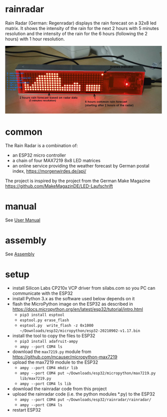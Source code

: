 # rainradar

Rain Radar (German: Regenradar)  displays the rain forecast on a 32x8 led matrix.
It shows the intensity of the rain for the next 2 hours with 5 minutes resolution 
and the intensity of the rain for the 6 hours (following the 2 hours) with 1 hour resolution.

![picture](doc/rainradar.jpg)

# common
The Rain Radar is a combination of:
- an ESP32 micro controller
- a chain of four MAX7219 8x8 LED matrices
- an online service providing the weather forecast by German postal index, https://morgenwirdes.de/api/

The project is inspired by the project from the German Make Magazine https://github.com/MakeMagazinDE/LED-Laufschrift

# manual

See [User Manual](doc/manual/MANUAL.md)

# assembly

See [Assembly](doc/assembly/ASSEMBLY.md)
# setup

- install Silicon Labs CP210x VCP driver from silabs.com so you PC can communicate with the ESP32 
- install Python 3.x as the software used below depends on it
- flash the MicroPython image on the ESP32 as described in https://docs.micropython.org/en/latest/esp32/tutorial/intro.html
  - `pip3 install esptool`
  - `esptool.py erase_flash`
  - `esptool.py  write_flash -z 0x1000  ~/Downloads/esp32/micropython/esp32-20210902-v1.17.bin`
- install the tool to copy the files to ESP32
  - `pip3 install adafruit-ampy`
  - `ampy --port COM4 ls`
- download the `max7219.py` module from  https://github.com/mcauser/micropython-max7219
- upload the max7219 module to the ESP32
  - `ampy --port COM4 mkdir lib`
  - `ampy --port COM4 put ~/Downloads/esp32/micropython/max7219.py lib/max7219.py`
  - `ampy --port COM4 ls lib`
- download the rainradar code from this project
- upload the rainradar code (i.e. the python modules *.py) to the ESP32
  - `ampy --port COM4 put ~/Downloads/esp32/rainradar/rainradar/`
  - `ampy --port COM4 ls`
- restart ESP32

